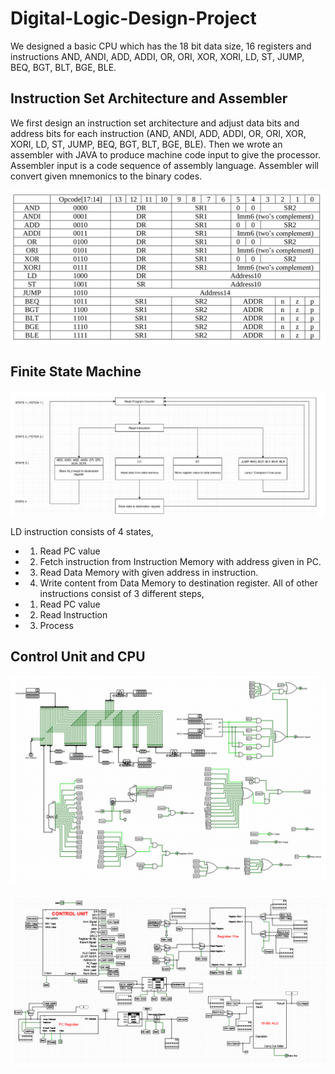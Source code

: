 # Digital-Logic-Design-Project
We designed a basic CPU which has the 18 bit data size, 16 registers and instructions AND, ANDI, ADD, ADDI, OR, ORI, XOR, XORI, LD, ST, JUMP, BEQ, BGT, BLT, BGE, BLE.

## Instruction Set Architecture and Assembler
We first design an instruction set architecture and adjust data bits and address bits for each instruction (AND, ANDI, ADD, ADDI, OR, ORI, XOR, XORI, LD, ST, JUMP, BEQ, BGT, BLT, BGE, BLE).
Then we wrote an assembler with JAVA to produce machine code input to give the processor. Assembler input is a code sequence of assembly language. Assembler will convert given mnemonics to the binary codes.

![Instruction Set Architecture](https://github.com/gokseltokur/Digital-Logic-Design-Project/blob/master/Screenshot%20from%202020-02-01%2018-45-18.png)

## Finite State Machine
![Finite State Machine](https://github.com/gokseltokur/Digital-Logic-Design-Project/blob/master/finitestatemachine.png)

LD instruction consists of 4 states,
* 1. Read PC value
* 2. Fetch instruction from Instruction Memory with address given in PC.
* 3. Read Data Memory with given address in instruction.
* 4. Write content from Data Memory to destination register.
All of other instructions consist of 3 different steps,
* 1. Read PC value
* 2. Read Instruction
* 3. Process

## Control Unit and CPU
![Control Unit](https://github.com/gokseltokur/Digital-Logic-Design-Project/blob/master/controlunit.png)

![CPU](https://github.com/gokseltokur/Digital-Logic-Design-Project/blob/master/cpu.png)
